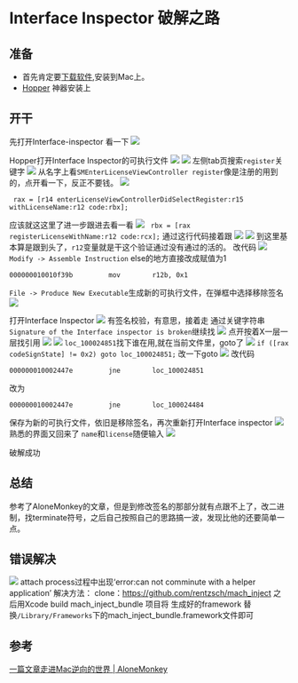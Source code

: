 #  Interface Inspector 破解之路
## 准备
* 首先肯定要[下载软件](https://www.interface-inspector.com/),安装到Mac上。
* [Hopper](https://www.hopperapp.com/) 神器安装上
## 开干
先打开Interface-inspector 看一下
![](./images/register.png)

Hopper打开Interface Inspector的可执行文件
![](./images/hopper-open-file.png)
![](./images/interface-Inspector.png)
左侧tab页搜索`register`关键字
![](./images/find-register-keyword.png)
从名字上看`SMEnterLicenseViewController register`像是注册的用到的，点开看一下，反正不要钱。
![](./images/register_code.png)
```
 rax = [r14 enterLicenseViewControllerDidSelectRegister:r15 withLicenseName:r12 code:rbx];
```
应该就这这里了进一步跟进去看一看
![](./images/withLicenseName.png)
` rbx = [rax registerLicenseWithName:r12 code:rcx];` 通过这行代码接着跟
![](./images/registerLicenseWithName.png)
![](./images/registerLicenseWithName-code.png)
到这里基本算是跟到头了，`r12`变量就是干这个验证通过没有通过的活的。
改代码
![](./images/else-code.png)
`Modify -> Assemble Instruction`
else的地方直接改成赋值为1
```
000000010010f39b         mov        r12b, 0x1  
```
`File -> Produce New Executable`生成新的可执行文件，在弹框中选择移除签名
![](./images/remove-signature.png)

打开Interface Inspector
![](./images/signature-check.png)
有签名校验，有意思，接着走
通过关键字符串`Signature of the Interface inspector is broken`继续找
![](./images/sign-broken-find.png)
点开按着X一层一层找引用
![](./images/sign-broken-code.png)
![](./images/sign-broken-code2.png)
`loc_100024851`找下谁在用,就在当前文件里，goto了
![](./images/loc_100024851-ref.png)
`if ([rax codeSignState] != 0x2) goto loc_100024851;`
改一下goto
![](./images/change-goto.png)
改代码
```
000000010002447e         jne        loc_100024851
```
改为
```
000000010002447e         jne        loc_100024484        
```
保存为新的可执行文件，依旧是移除签名，再次重新打开Interface inspector
![](./images/register-license.png)
熟悉的界面又回来了
`name`和`license`随便输入
![](./images/tweak-success.png)

破解成功


## 总结
参考了AloneMonkey的文章，但是到修改签名的那部分就有点跟不上了，改二进制，找terminate符号，之后自己按照自己的思路搞一波，发现比他的还要简单一点。

## 错误解决
![](https://img2020.cnblogs.com/blog/914251/202005/914251-20200526204343342-852980992.png)
attach process过程中出现‘error:can not comminute with a helper application’
解决方法：
clone：https://github.com/rentzsch/mach_inject
之后用Xcode build mach_inject_bundle 项目将 生成好的framework 替换`/Library/Frameworks`下的mach_inject_bundle.framework文件即可
## 参考
[一篇文章走进Mac逆向的世界 | AloneMonkey](http://www.alonemonkey.com/2017/05/31/get-start-with-mac-reverse/)
